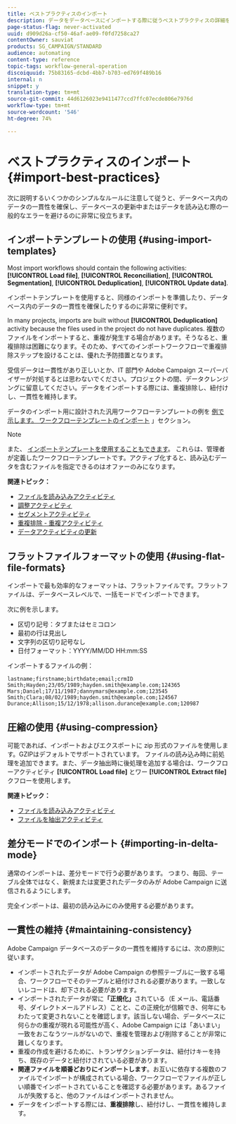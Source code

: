 ```yaml
---
title: ベストプラクティスのインポート
description: データをデータベースにインポートする際に従うベストプラクティスの詳細を説明します。
page-status-flag: never-activated
uuid: d909d26a-cf50-46af-ae09-f0fd7258ca27
contentOwner: sauviat
products: SG_CAMPAIGN/STANDARD
audience: automating
content-type: reference
topic-tags: workflow-general-operation
discoiquuid: 75b83165-dcbd-4bb7-b703-ed769f489b16
internal: n
snippet: y
translation-type: tm+mt
source-git-commit: 44d6126023e9411477ccd7ffc07ecde806e7976d
workflow-type: tm+mt
source-wordcount: '546'
ht-degree: 74%

---
```



# ベストプラクティスのインポート {#import-best-practices}

次に説明するいくつかのシンプルなルールに注意して従うと、データベース内のデータの一貫性を確保し、データベースの更新中またはデータを読み込む際の一般的なエラーを避けるのに非常に役立ちます。

## インポートテンプレートの使用 {#using-import-templates}

Most import workflows should contain the following activities: **[!UICONTROL Load file]**, **[!UICONTROL Reconciliation]**, **[!UICONTROL Segmentation]**, **[!UICONTROL Deduplication]**, **[!UICONTROL Update data]**.

インポートテンプレートを使用すると、同様のインポートを準備したり、データベース内のデータの一貫性を確保したりするのに非常に便利です。

In many projects, imports are built without **[!UICONTROL Deduplication]** activity because the files used in the project do not have duplicates. 複数のファイルをインポートすると、重複が発生する場合があります。そうなると、重複排除は困難になります。そのため、すべてのインポートワークフローで重複排除ステップを設けることは、優れた予防措置となります。

受信データは一貫性があり正しいとか、IT 部門や Adobe Campaign スーパーバイザーが対処するとは思わないでください。プロジェクトの間、データクレンジングに留意してください。データをインポートする際には、重複排除し、紐付けし、一貫性を維持します。

データのインポート用に設計された汎用ワークフローテンプレートの例を [例で示します。 ワークフローテンプレートのインポート](#example--import-workflow-template) 」セクション。

>[!NOTE]
>
>また、 [インポートテンプレートを使用することもできます](../../automating/using/importing-data-with-import-templates.md)。 これらは、管理者が定義したワークフローテンプレートです。アクティブ化すると、読み込むデータを含むファイルを指定できるのはオファーのみになります。

**関連トピック：**

* [ファイルを読み込みアクティビティ](../../automating/using/load-file.md)
* [調整アクティビティ](../../automating/using/reconciliation.md)
* [セグメントアクティビティ](../../automating/using/segmentation.md)
* [重複排除 - 重複アクティビティ](../../automating/using/deduplication.md)
* [データアクティビティの更新](../../automating/using/update-data.md)

## フラットファイルフォーマットの使用 {#using-flat-file-formats}

インポートで最も効率的なフォーマットは、フラットファイルです。フラットファイルは、データベースレベルで、一括モードでインポートできます。

次に例を示します。

* 区切り記号：タブまたはセミコロン
* 最初の行は見出し
* 文字列の区切り記号なし
* 日付フォーマット：YYYY/MM/DD HH:mm:SS

インポートするファイルの例：

```
lastname;firstname;birthdate;email;crmID
Smith;Hayden;23/05/1989;hayden.smith@example.com;124365
Mars;Daniel;17/11/1987;dannymars@example.com;123545
Smith;Clara;08/02/1989;hayden.smith@example.com;124567
Durance;Allison;15/12/1978;allison.durance@example.com;120987
```

## 圧縮の使用 {#using-compression}

可能であれば、インポートおよびエクスポートに zip 形式のファイルを使用します。GZIPはデフォルトでサポートされています。 ファイルの読み込み時に前処理を追加できます。また、データ抽出時に後処理を追加する場合は、ワークフローアクティビティ **[!UICONTROL Load file]** とワー **[!UICONTROL Extract file]** クフローを使用します。

**関連トピック：**

* [ファイルを読み込みアクティビティ](../../automating/using/load-file.md)
* [ファイルを抽出アクティビティ](../../automating/using/extract-file.md)

## 差分モードでのインポート {#importing-in-delta-mode}

通常のインポートは、差分モードで行う必要があります。 つまり、毎回、テーブル全体ではなく、新規または変更されたデータのみが Adobe Campaign に送信されるようにします。

完全インポートは、最初の読み込みにのみ使用する必要があります。

## 一貫性の維持 {#maintaining-consistency}

Adobe Campaign データベースのデータの一貫性を維持するには、次の原則に従います。

* インポートされたデータが Adobe Campaign の参照テーブルに一致する場合、ワークフローでそのテーブルと紐付けされる必要があります。一致しないレコードは、却下される必要があります。
* インポートされたデータが常に&#x200B;**「正規化」**&#x200B;されている（E メール、電話番号、ダイレクトメールアドレス）ことと、この正規化が信頼でき、何年にもわたって変更されないことを確認します。該当しない場合、データベースに何らかの重複が現れる可能性が高く、Adobe Campaign には「あいまい」一致をおこなうツールがないので、重複を管理および削除することが非常に難しくなります。
* 重複の作成を避けるために、トランザクションデータは、紐付けキーを持ち、既存のデータと紐付けされている必要があります。
* **関連ファイルを順番どおりにインポートします**。お互いに依存する複数のファイルでインポートが構成されている場合、ワークフローでファイルが正しい順番でインポートされていることを確認する必要があります。あるファイルが失敗すると、他のファイルはインポートされません。
* データをインポートする際には、**重複排除**&#x200B;し、紐付けし、一貫性を維持します。
